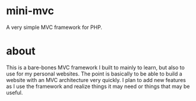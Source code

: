 # mini-mvc
A very simple MVC framework for PHP.

# about
This is a bare-bones MVC framework I built to mainly to learn, but also to use for my personal websites. The point is basically to be able to build a website with an MVC architecture very quickly. I plan to add new features as I use the framework and realize things it may need or things that may be useful.

